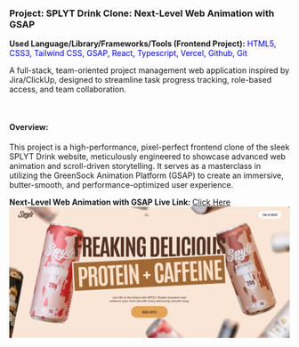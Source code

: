<h3>Project: SPLYT Drink Clone: Next-Level Web Animation with GSAP</h3>
<p><b>Used Language/Library/Frameworks/Tools (Frontend Project):</b> <span style="color:blue;">HTML5, CSS3, Tailwind CSS, GSAP, React, Typescript, Vercel, Github, Git</span></p>
<p>A full-stack, team-oriented project management web application inspired by Jira/ClickUp, designed to streamline task progress tracking, role-based access, and team collaboration.</p> <br>

<h4>Overview:</h4>
<p>This project is a high-performance, pixel-perfect frontend clone of the sleek SPLYT Drink website, meticulously engineered to showcase advanced web animation and scroll-driven storytelling. It serves as a masterclass in utilizing the GreenSock Animation Platform (GSAP) to create an immersive, butter-smooth, and performance-optimized user experience.</p>

<b>Next-Level Web Animation with GSAP Live Link: </b><a href="https://spylt-gsap-animated-clone.vercel.app/">Click Here</a> 
<br/>
<img src="cover-img.jpg"/>
